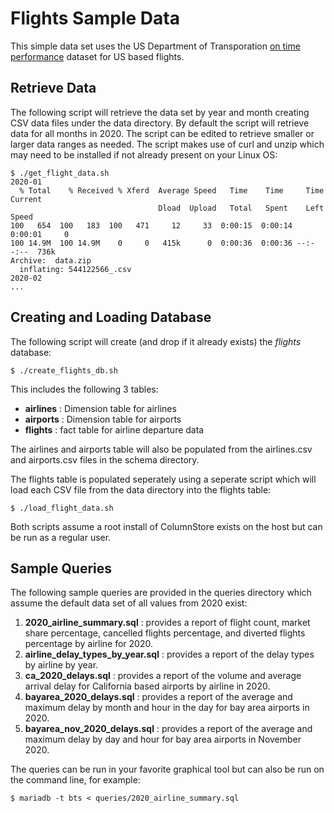 # Flights Sample Data
This simple data set uses the US Department of Transporation [on time performance](https://www.transtats.bts.gov/DL_SelectFields.asp?Table_ID=236&DB_Short_Name=On-Time) dataset for US based flights.

## Retrieve Data
The following script will retrieve the data set by year and month creating CSV data files under the data directory. By default the script will retrieve data for all months in 2020. The script can be edited to retrieve smaller or larger data ranges as needed. The script makes use of curl and unzip which may need to be installed if not already present on your Linux OS:
```
$ ./get_flight_data.sh
2020-01
  % Total    % Received % Xferd  Average Speed   Time    Time     Time  Current
                                 Dload  Upload   Total   Spent    Left  Speed
100   654  100   183  100   471     12     33  0:00:15  0:00:14  0:00:01     0
100 14.9M  100 14.9M    0     0   415k      0  0:00:36  0:00:36 --:--:--  736k
Archive:  data.zip
  inflating: 544122566_.csv
2020-02
...
```

## Creating and Loading Database
The following script will create (and drop if it already exists) the *flights* database:
```
$ ./create_flights_db.sh
```
This includes the following 3 tables:

*   **airlines** : Dimension table for airlines
*   **airports** : Dimension table for airports
*   **flights** : fact table for airline departure data

The airlines and airports table will also be populated from the airlines.csv and airports.csv files in the schema directory.

The flights table is populated seperately using a seperate script which will load each CSV file from the data directory into the flights table:
```
$ ./load_flight_data.sh
```

Both scripts assume a root install of ColumnStore exists on the host but can be run as a regular user.

## Sample Queries
The following sample queries are provided in the queries directory which assume the default data set of all values from 2020 exist:

1.  **2020_airline_summary.sql** : provides a report of flight count, market share percentage, cancelled flights percentage, and diverted flights percentage by airline for 2020.
2.  **airline_delay_types_by_year.sql** : provides a report of the delay types by airline by year.
3.  **ca_2020_delays.sql** : provides a report of the volume and average arrival delay for California based airports by airline in 2020.
4.  **bayarea_2020_delays.sql** : provides a report of the average and maximum delay by month and hour in the day for bay area airports in 2020.
5.  **bayarea_nov_2020_delays.sql** : provides a report of the average and maximum delay by day and hour for bay area airports in November 2020.

The queries can be run in your favorite graphical tool but can also be run on the command line, for example:
```
$ mariadb -t bts < queries/2020_airline_summary.sql
```

